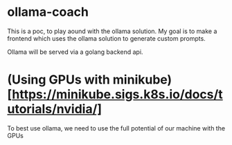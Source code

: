 # ollama-coach

This is a poc, to play aound with the ollama solution. My goal is to make a frontend which uses the ollama solution to generate custom prompts.

Ollama will be served via a golang backend api.

# (Using GPUs with minikube)[https://minikube.sigs.k8s.io/docs/tutorials/nvidia/]

To best use ollama, we need to use the full potential of our machine with the GPUs